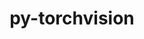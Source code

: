 ---
title: "py-torchvision"
layout: cache
categories: [package, develop-2023-12-17]
meta: {"versions": ["0.16.1"], "compilers": ["apple-clang@=15.0.0", "gcc@=11.3.0"], "oss": ["ubuntu22.04", "ventura"], "platforms": ["darwin", "linux"], "targets": ["aarch64", "x86_64_v3"], "stacks": ["ml-darwin-aarch64-mps", "ml-linux-x86_64-cpu", "ml-linux-x86_64-cuda", "root"], "num_specs": 9, "num_specs_by_stack": {"ml-darwin-aarch64-mps": 3, "root": 9, "ml-linux-x86_64-cpu": 3, "ml-linux-x86_64-cuda": 3}}
spec_details: [{"hash": "s2x4ml642ymchhzhifllikql6cazntib", "compiler": "apple-clang@=15.0.0", "versions": ["0.16.1"], "os": "ventura", "platform": "darwin", "target": "aarch64", "variants": ["build_system=python_pip", "~ffmpeg", "~jpeg", "~nvjpeg", "~png", "~video_codec"], "stacks": ["ml-darwin-aarch64-mps", "root"], "size": "-", "tarball": "https://binaries.spack.io/develop-2023-12-17/build_cache/darwin-ventura-aarch64/apple-clang-15.0.0/py-torchvision-0.16.1/darwin-ventura-aarch64-apple-clang-15.0.0-py-torchvision-0.16.1-s2x4ml642ymchhzhifllikql6cazntib.spack"}, {"hash": "q2qm6esgzhqix3o3tl6hafgenkltyooy", "compiler": "apple-clang@=15.0.0", "versions": ["0.16.1"], "os": "ventura", "platform": "darwin", "target": "aarch64", "variants": ["build_system=python_pip", "~ffmpeg", "~jpeg", "~nvjpeg", "~png", "~video_codec"], "stacks": ["ml-darwin-aarch64-mps", "root"], "size": "-", "tarball": "https://binaries.spack.io/develop-2023-12-17/build_cache/darwin-ventura-aarch64/apple-clang-15.0.0/py-torchvision-0.16.1/darwin-ventura-aarch64-apple-clang-15.0.0-py-torchvision-0.16.1-q2qm6esgzhqix3o3tl6hafgenkltyooy.spack"}, {"hash": "edqavjzvtefvg2uqyne2oyqojuut4ynq", "compiler": "apple-clang@=15.0.0", "versions": ["0.16.1"], "os": "ventura", "platform": "darwin", "target": "aarch64", "variants": ["build_system=python_pip", "~ffmpeg", "~jpeg", "~nvjpeg", "~png", "~video_codec"], "stacks": ["ml-darwin-aarch64-mps", "root"], "size": "-", "tarball": "https://binaries.spack.io/develop-2023-12-17/build_cache/darwin-ventura-aarch64/apple-clang-15.0.0/py-torchvision-0.16.1/darwin-ventura-aarch64-apple-clang-15.0.0-py-torchvision-0.16.1-edqavjzvtefvg2uqyne2oyqojuut4ynq.spack"}, {"hash": "7vesg2arsolcc3i6k5bvqvxeyo6yepb3", "compiler": "gcc@=11.3.0", "versions": ["0.16.1"], "os": "ubuntu22.04", "platform": "linux", "target": "x86_64_v3", "variants": ["build_system=python_pip", "~ffmpeg", "~jpeg", "~nvjpeg", "~png", "~video_codec"], "stacks": ["root", "ml-linux-x86_64-cpu"], "size": "-", "tarball": "https://binaries.spack.io/develop-2023-12-17/build_cache/linux-ubuntu22.04-x86_64_v3/gcc-11.3.0/py-torchvision-0.16.1/linux-ubuntu22.04-x86_64_v3-gcc-11.3.0-py-torchvision-0.16.1-7vesg2arsolcc3i6k5bvqvxeyo6yepb3.spack"}, {"hash": "cw3ycc2ryfy6cyvrdtzrk4ifw5nqxcgb", "compiler": "gcc@=11.3.0", "versions": ["0.16.1"], "os": "ubuntu22.04", "platform": "linux", "target": "x86_64_v3", "variants": ["build_system=python_pip", "~ffmpeg", "~jpeg", "~nvjpeg", "~png", "~video_codec"], "stacks": ["ml-linux-x86_64-cuda", "root"], "size": "-", "tarball": "https://binaries.spack.io/develop-2023-12-17/build_cache/linux-ubuntu22.04-x86_64_v3/gcc-11.3.0/py-torchvision-0.16.1/linux-ubuntu22.04-x86_64_v3-gcc-11.3.0-py-torchvision-0.16.1-cw3ycc2ryfy6cyvrdtzrk4ifw5nqxcgb.spack"}, {"hash": "efqbhf6dpy2taxepul5amgk2atu4fovz", "compiler": "gcc@=11.3.0", "versions": ["0.16.1"], "os": "ubuntu22.04", "platform": "linux", "target": "x86_64_v3", "variants": ["build_system=python_pip", "~ffmpeg", "~jpeg", "~nvjpeg", "~png", "~video_codec"], "stacks": ["ml-linux-x86_64-cuda", "root"], "size": "-", "tarball": "https://binaries.spack.io/develop-2023-12-17/build_cache/linux-ubuntu22.04-x86_64_v3/gcc-11.3.0/py-torchvision-0.16.1/linux-ubuntu22.04-x86_64_v3-gcc-11.3.0-py-torchvision-0.16.1-efqbhf6dpy2taxepul5amgk2atu4fovz.spack"}, {"hash": "eqhzgwxj7tmhwhou2b6ouabx7qpikw5r", "compiler": "gcc@=11.3.0", "versions": ["0.16.1"], "os": "ubuntu22.04", "platform": "linux", "target": "x86_64_v3", "variants": ["build_system=python_pip", "~ffmpeg", "~jpeg", "~nvjpeg", "~png", "~video_codec"], "stacks": ["root", "ml-linux-x86_64-cpu"], "size": "-", "tarball": "https://binaries.spack.io/develop-2023-12-17/build_cache/linux-ubuntu22.04-x86_64_v3/gcc-11.3.0/py-torchvision-0.16.1/linux-ubuntu22.04-x86_64_v3-gcc-11.3.0-py-torchvision-0.16.1-eqhzgwxj7tmhwhou2b6ouabx7qpikw5r.spack"}, {"hash": "vlih5h5v7gg7lf4ododylzdnucugb4nl", "compiler": "gcc@=11.3.0", "versions": ["0.16.1"], "os": "ubuntu22.04", "platform": "linux", "target": "x86_64_v3", "variants": ["build_system=python_pip", "~ffmpeg", "~jpeg", "~nvjpeg", "~png", "~video_codec"], "stacks": ["ml-linux-x86_64-cuda", "root"], "size": "-", "tarball": "https://binaries.spack.io/develop-2023-12-17/build_cache/linux-ubuntu22.04-x86_64_v3/gcc-11.3.0/py-torchvision-0.16.1/linux-ubuntu22.04-x86_64_v3-gcc-11.3.0-py-torchvision-0.16.1-vlih5h5v7gg7lf4ododylzdnucugb4nl.spack"}, {"hash": "qpifzrzrpwuacvbcjwy6gkaofwdrc2ov", "compiler": "gcc@=11.3.0", "versions": ["0.16.1"], "os": "ubuntu22.04", "platform": "linux", "target": "x86_64_v3", "variants": ["build_system=python_pip", "~ffmpeg", "~jpeg", "~nvjpeg", "~png", "~video_codec"], "stacks": ["root", "ml-linux-x86_64-cpu"], "size": "-", "tarball": "https://binaries.spack.io/develop-2023-12-17/build_cache/linux-ubuntu22.04-x86_64_v3/gcc-11.3.0/py-torchvision-0.16.1/linux-ubuntu22.04-x86_64_v3-gcc-11.3.0-py-torchvision-0.16.1-qpifzrzrpwuacvbcjwy6gkaofwdrc2ov.spack"}]
---